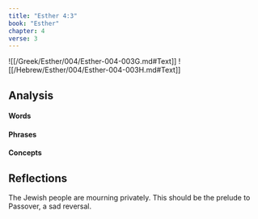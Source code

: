 ```yaml
---
title: "Esther 4:3"
book: "Esther"
chapter: 4
verse: 3
---
```

![[/Greek/Esther/004/Esther-004-003G.md#Text]]
![[/Hebrew/Esther/004/Esther-004-003H.md#Text]]

## Analysis

#### Words

#### Phrases

#### Concepts

## Reflections

The Jewish people are mourning privately.  This should be the prelude to Passover, a sad reversal.
